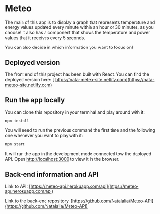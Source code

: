 # Meteo

The main of this app is to display a graph that represents temperature and energy values updated every minute within an hour or 30 minutes, as you choose! It also has a component that shows the temperature and power values that it receives every 5 seconds.

You can also decide in which information you want to focus on!

## Deployed version

The front end of this project has been built with React. You can find the deployed version here: [ https://nata-meteo-site.netlify.com](https://nata-meteo-site.netlify.com)

## Run the app locally

You can clone this repository in your terminal and play around with it:

```bash
npm install
```

You will need to run the previous command the first time and the following one whenever you want to play with it:

```bash
npm start
```

It will run the app in the development mode connected tow the deployed API. Open [http://localhost:3000](http://localhost:3000) to view it in the browser.

## Back-end information and API

Link to API: [https://meteo-api.herokuapp.com/api](https://meteo-api.herokuapp.com/api)

Link to the back-end repository: [https://github.com/Natalalia/Meteo-API](https://github.com/Natalalia/Meteo-API)
